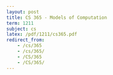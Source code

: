 ```yaml
---
layout: post
title: CS 365 - Models of Computation
term: 1211
subject: cs
latex: /pdf/1211/cs365.pdf
redirect_from:
    - /cs/365
    - /cs/365/
    - /CS/365
    - /CS/365/
---
```

